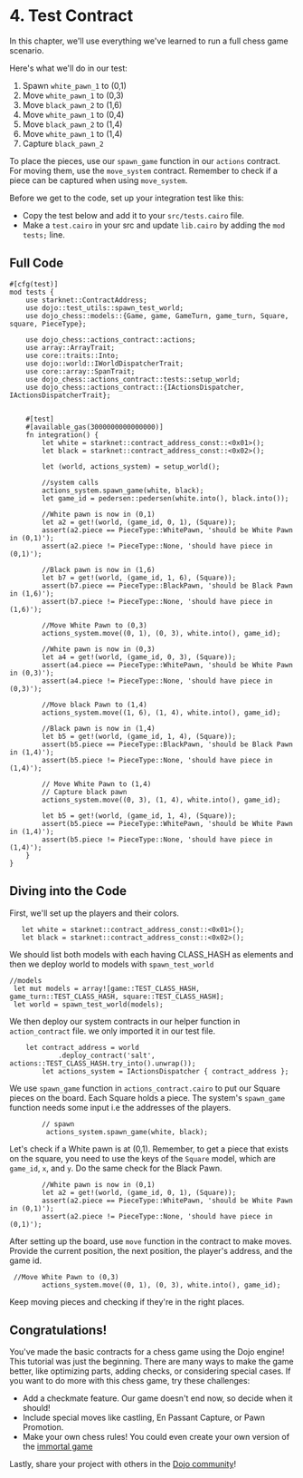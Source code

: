  # 4. Test Contract

In this chapter, we'll use everything we've learned to run a full chess game scenario.

Here's what we'll do in our test:

1. Spawn `white_pawn_1` to (0,1)
2. Move `white_pawn_1` to (0,3)
3. Move `black_pawn_2` to (1,6)
4. Move `white_pawn_1` to (0,4)
5. Move `black_pawn_2` to (1,4)
6. Move `white_pawn_1` to (1,4)
7. Capture `black_pawn_2`

To place the pieces, use our `spawn_game` function in our `actions` contract. For moving them, use the `move_system` contract. Remember to check if a piece can be captured when using `move_system`.

Before we get to the code, set up your integration test like this:

- Copy the test below and add it to your `src/tests.cairo` file.
- Make a `test.cairo` in your src and update `lib.cairo` by adding the `mod tests;` line.

## Full Code

```rust,ignore
#[cfg(test)]
mod tests {
    use starknet::ContractAddress;
    use dojo::test_utils::spawn_test_world;
    use dojo_chess::models::{Game, game, GameTurn, game_turn, Square, square, PieceType};

    use dojo_chess::actions_contract::actions;
    use array::ArrayTrait;
    use core::traits::Into;
    use dojo::world::IWorldDispatcherTrait;
    use core::array::SpanTrait;
    use dojo_chess::actions_contract::tests::setup_world;
    use dojo_chess::actions_contract::{IActionsDispatcher, IActionsDispatcherTrait};


    #[test]
    #[available_gas(3000000000000000)]
    fn integration() {
        let white = starknet::contract_address_const::<0x01>();
        let black = starknet::contract_address_const::<0x02>();

        let (world, actions_system) = setup_world();

        //system calls
        actions_system.spawn_game(white, black);
        let game_id = pedersen::pedersen(white.into(), black.into());

        //White pawn is now in (0,1)
        let a2 = get!(world, (game_id, 0, 1), (Square));
        assert(a2.piece == PieceType::WhitePawn, 'should be White Pawn in (0,1)');
        assert(a2.piece != PieceType::None, 'should have piece in (0,1)');

        //Black pawn is now in (1,6)
        let b7 = get!(world, (game_id, 1, 6), (Square));
        assert(b7.piece == PieceType::BlackPawn, 'should be Black Pawn in (1,6)');
        assert(b7.piece != PieceType::None, 'should have piece in (1,6)');

        //Move White Pawn to (0,3)
        actions_system.move((0, 1), (0, 3), white.into(), game_id);

        //White pawn is now in (0,3)
        let a4 = get!(world, (game_id, 0, 3), (Square));
        assert(a4.piece == PieceType::WhitePawn, 'should be White Pawn in (0,3)');
        assert(a4.piece != PieceType::None, 'should have piece in (0,3)');

        //Move black Pawn to (1,4)
        actions_system.move((1, 6), (1, 4), white.into(), game_id);

        //Black pawn is now in (1,4)
        let b5 = get!(world, (game_id, 1, 4), (Square));
        assert(b5.piece == PieceType::BlackPawn, 'should be Black Pawn in (1,4)');
        assert(b5.piece != PieceType::None, 'should have piece in (1,4)');

        // Move White Pawn to (1,4)
        // Capture black pawn
        actions_system.move((0, 3), (1, 4), white.into(), game_id);

        let b5 = get!(world, (game_id, 1, 4), (Square));
        assert(b5.piece == PieceType::WhitePawn, 'should be White Pawn in (1,4)');
        assert(b5.piece != PieceType::None, 'should have piece in (1,4)');
    }
}

```

## Diving into the Code
First, we'll set up the players and their colors.

```rust,ignore
   let white = starknet::contract_address_const::<0x01>();
   let black = starknet::contract_address_const::<0x02>();
```

We should list both models with each having CLASS_HASH as elements and then we deploy world to models with `spawn_test_world`

```rust,ignore
//models
 let mut models = array![game::TEST_CLASS_HASH, game_turn::TEST_CLASS_HASH, square::TEST_CLASS_HASH];
 let world = spawn_test_world(models);
```
We then deploy our system contracts in our helper function in `action_contract` file. we only imported it in our test file.
```rust,ignore
    let contract_address = world
            .deploy_contract('salt', actions::TEST_CLASS_HASH.try_into().unwrap());
        let actions_system = IActionsDispatcher { contract_address };
```

We use `spawn_game` function in `actions_contract.cairo` to put our Square pieces on the board. Each Square holds a piece. The system's `spawn_game` function needs some input i.e the addresses of the players.

```rust,ignore
        // spawn
         actions_system.spawn_game(white, black);
```

Let's check if a White pawn is at (0,1). Remember, to get a piece that exists on the square, you need to use the keys of the `Square` model, which are `game_id`, `x`, and `y`. Do the same check for the Black Pawn.

```rust,ignore
        //White pawn is now in (0,1)
        let a2 = get!(world, (game_id, 0, 1), (Square));
        assert(a2.piece == PieceType::WhitePawn, 'should be White Pawn in (0,1)');
        assert(a2.piece != PieceType::None, 'should have piece in (0,1)');
```

After setting up the board, use `move` function in the contract to make moves. Provide the current position, the next position, the player's address, and the game id.

```rust,ignore
 //Move White Pawn to (0,3)
        actions_system.move((0, 1), (0, 3), white.into(), game_id);
```

Keep moving pieces and checking if they're in the right places.

## Congratulations!

You've made the basic contracts for a chess game using the Dojo engine! This tutorial was just the beginning. There are many ways to make the game better, like optimizing parts, adding checks, or considering special cases. If you want to do more with this chess game, try these challenges:

- Add a checkmate feature. Our game doesn't end now, so decide when it should!
- Include special moves like castling, En Passant Capture, or Pawn Promotion.
- Make your own chess rules! You could even create your own version of the [immortal game](https://immortal.game/)

Lastly, share your project with others in the [Dojo community](https://discord.gg/akd2yfuRS3)!
